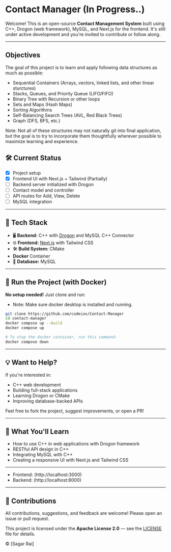 # Contact Manager (In Progress..)

Welcome! This is an open-source **Contact Management System** built using C++, Drogon (web framework), MySQL, and Next.js for the frontend. It's still under active development and you're invited to contribute or follow along.

---

## Objectives

The goal of this project is to learn and apply following data structures as much as possible:

- Sequential Containers (Arrays, vectors, linked lists, and other linear sturctures)
- Stacks, Queues, and Priority Queue (LIFO/FIFO)
- Binary Tree with Recursion or other loops
- Sets and Maps (Hash Maps)
- Sorting Algorithms
- Self-Balancing Search Trees (AVL, Red Black Trees)
- Graph (DFS, BFS, etc.)

Note: Not all of these structures may not naturally git into final application, but the goal is to try to incorporate them thoughtfully wherever possible to maximize learning and experience.

## 🛠️ Current Status

- [x] Project setup
- [x] Frontend UI with Next.js + Tailwind (Partially)
- [ ] Backend server initialized with Drogon
- [ ] Contact model and controller
- [ ] API routes for Add, View, Delete
- [ ] MySQL integration

---

## 🔧 Tech Stack

- 🖥️ **Backend:** C++ with [Drogon](https://github.com/drogonframework/drogon) and MySQL C++ Connector
- 🌐 **Frontend:** [Next.js](https://nextjs.org/) with Tailwind CSS
- 🛠️ **Build System:** CMake
- **Docker** Container
- 💾 **Database:** MySQL

---

## 🚀 Run the Project (with Docker)

**No setup needed!** Just clone and run:

- Note: Make sure docker desktop is installed and running.

```bash
git clone https://github.com/codeiox/Contact-Manager
cd contact-manager
docker compose up --build
docker compose up

# To stop the docker container, run this command:
docker compose down
```

---

## 💡 Want to Help?

If you're interested in:

- C++ web development
- Building full-stack applications
- Learning Drogon or CMake
- Improving database-backed APIs

Feel free to fork the project, suggest improvements, or open a PR!

---

## 🧠 What You'll Learn

- How to use C++ in web applications with Drogon framework
- RESTful API design in C++
- Integrating MySQL with C++
- Creating a responsive UI with Next.js and Tailwind CSS

---

- Frontend: (http://localhost:3000)
- Backend: (http://localhost:8000)

---

## 🤝 Contributions

All contributions, suggestions, and feedback are welcome! Please open an issue or pull request.

This project is licensed under the **Apache License 2.0** — see the [LICENSE](./LICENSE) file for details.

© [Sagar Rai]
